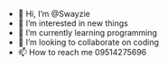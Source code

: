 - 👋 Hi, I’m @Swayzie
- 👀 I’m interested in new things
- 🌱 I’m currently learning programming
- 💞️ I’m looking to collaborate on coding
- 📫 How to reach me 09514275696

<!---
BhelleLa/BhelleLa is a ✨ special ✨ repository because its `README.md` (this file) appears on your GitHub profile.
You can click the Preview link to take a look at your changes.
--->
